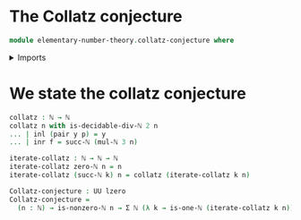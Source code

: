 # The Collatz conjecture

```agda
module elementary-number-theory.collatz-conjecture where
```

<details><summary>Imports</summary>
```agda
open import foundation.coproduct-types
open import foundation.dependent-pair-types
open import foundation.universe-levels
open import elementary-number-theory.modular-arithmetic-standard-finite-types
open import elementary-number-theory.multiplication-natural-numbers
open import elementary-number-theory.natural-numbers
```
</details>

# We state the collatz conjecture

```agda
collatz : ℕ → ℕ
collatz n with is-decidable-div-ℕ 2 n
... | inl (pair y p) = y
... | inr f = succ-ℕ (mul-ℕ 3 n)

iterate-collatz : ℕ → ℕ → ℕ
iterate-collatz zero-ℕ n = n
iterate-collatz (succ-ℕ k) n = collatz (iterate-collatz k n)

Collatz-conjecture : UU lzero
Collatz-conjecture =
  (n : ℕ) → is-nonzero-ℕ n → Σ ℕ (λ k → is-one-ℕ (iterate-collatz k n))
```
